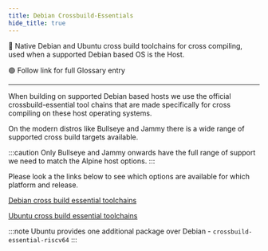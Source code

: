 ```yaml
---
title: Debian Crossbuild-Essentials
hide_title: true
---
```


🔵 Native Debian and Ubuntu cross build toolchains for cross compiling, used when a supported Debian based OS is the Host.

🟢 Follow link for full Glossary entry

---

When building on supported Debian based hosts we use the official crossbuild-essential tool chains that are made specifically for cross compiling on these host operating systems.

On the modern distros like Bullseye and Jammy there is a wide range of supported cross build targets available.

:::caution
Only Bullseye and Jammy onwards have the full range of support we need to match the Alpine host options.
:::

Please look a the links below to see which options are available for which platform and release.

[Debian cross build essential toolchains](https://packages.debian.org/search?keywords=crossbuild-essential-&searchon=names)

[Ubuntu cross build essential toolchains](https://packages.ubuntu.com/search?keywords=crossbuild-essential-&searchon=names)

:::note
Ubuntu provides one additional package over Debian - `crossbuild-essential-riscv64`
:::
